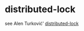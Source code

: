 # distributed-lock

see Alen Turković' [distributed-lock](https://github.com/alturkovic/distributed-lock)
